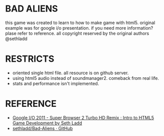 # BAD ALIENS
this game was created to learn to how to make game with html5. original example was for google i/o presentation. if you need more information? plase refer to reference. all copyright reserved by the original authors @sethladd

# RESTRICTS
* oriented single html file. all resource is on github server.
* using html5 audio instead of soundmanager2. comeback from real life.
* stats and performance isn't implemented.

# REFERENCE
* [Google I/O 2011 - Super Browser 2 Turbo HD Remix : Intro to HTML5 Game Development by Seth Ladd]( http://goo.gl/eSYli )
* [sethladd/Bad-Aliens · GitHub]( http://goo.gl/qxjlL )